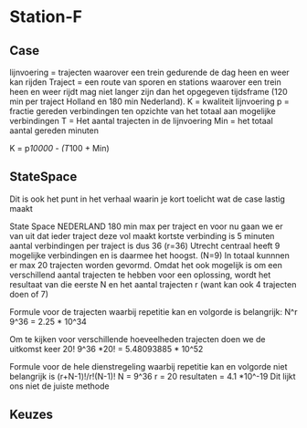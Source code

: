 # Station-F
## Case
lijnvoering = trajecten waarover een trein gedurende de dag heen en weer kan rijden
Traject = een route van sporen en stations waarover een trein heen en weer rijdt
mag niet langer zijn dan het opgegeven tijdsframe (120 min per traject Holland en 180 min Nederland).
K = kwaliteit lijnvoering
p = fractie gereden verbindingen ten opzichte van het totaal aan mogelijke verbindingen
T = Het aantal trajecten in de lijnvoering
Min = het totaal aantal gereden minuten 

  K = p*10000 - (T*100 + Min)

## StateSpace
Dit is ook het punt in het verhaal waarin je kort toelicht wat de case lastig maakt 

State Space NEDERLAND
180 min max per traject en voor nu gaan we er van uit dat ieder traject deze vol maakt
kortste verbinding is 5 minuten
aantal verbindingen per traject is dus 36 (r=36)
Utrecht centraal heeft 9 mogelijke verbindingen en is daarmee het hoogst. (N=9)
In totaal kunnnen er max 20 trajecten worden gevormd. Omdat het ook mogelijk is om een verschillend aantal trajecten te hebben voor een oplossing, wordt het resultaat van die eerste N en het aantal trajecten r (want kan ook 4 trajecten doen of 7)

Formule voor de trajecten waarbij repetitie kan en volgorde is belangrijk: 
N^r 
9^36 = 2.25 * 10^34

Om te kijken voor verschillende hoeveelheden trajecten doen we de uitkomst keer 20!
9^36 *20! = 5.48093885 * 10^52

Formule voor de hele dienstregeling waarbij repetitie kan en volgorde niet belangrijk is
(r+N-1)!/r!(N-1)!
N = 9^36
r = 20
resultaten = 4.1 *10^-19 
Dit lijkt ons niet de juiste methode

## Keuzes

